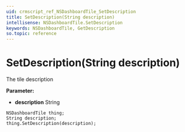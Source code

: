 ```yaml
---
uid: crmscript_ref_NSDashboardTile_SetDescription
title: SetDescription(String description)
intellisense: NSDashboardTile.SetDescription
keywords: NSDashboardTile, GetDescription
so.topic: reference
---
```


# SetDescription(String description)

The tile description

**Parameter:** 
* **description** String

```crmscript
NSDashboardTile thing;
String description;
thing.SetDescription(description);
```

